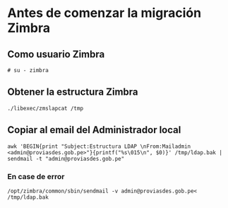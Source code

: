 # Antes de comenzar la migración Zimbra

##    Como usuario Zimbra

    # su - zimbra
    
##  Obtener la estructura Zimbra 

    
    ./libexec/zmslapcat /tmp

##  Copiar al email del Administrador  local 

    awk 'BEGIN{print "Subject:Estructura LDAP \nFrom:Mailadmin <admin@proviasdes.gob.pe>"}{printf("%s\015\n", $0)}' /tmp/ldap.bak | sendmail -t "admin@proviasdes.gob.pe"
    

### En case de error 

    /opt/zimbra/common/sbin/sendmail -v admin@proviasdes.gob.pe< /tmp/ldap.bak





